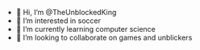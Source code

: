 - 👋 Hi, I’m @TheUnblockedKing
- 👀 I’m interested in soccer
- 🌱 I’m currently learning computer science
- 💞️ I’m looking to collaborate on games and unblickers


<!---
TheUnblockedKing/TheUnblockedKing is a ✨ special ✨ repository because its `README.md` (this file) appears on your GitHub profile.
You can click the Preview link to take a look at your changes.
--->
